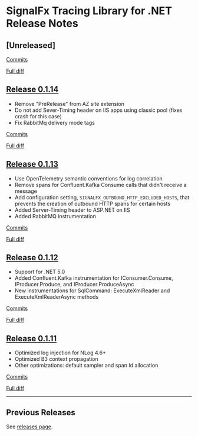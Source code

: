 # SignalFx Tracing Library for .NET Release Notes

## [Unreleased]


[Commits](https://github.com/signalfx/signalfx-dotnet-tracing/compare/v0.1.14...HEAD)

[Full diff](https://github.com/signalfx/signalfx-dotnet-tracing/compare/v0.1.14..HEAD)

## [Release 0.1.14](https://github.com/signalfx/signalfx-dotnet-tracing/releases/tag/v0.1.14)

- Remove "PreRelease" from AZ site extension
- Do not add Sever-Timing header on IIS apps using classic pool (fixes crash for this case)
- Fix RabbitMq delivery mode tags

[Commits](https://github.com/signalfx/signalfx-dotnet-tracing/compare/v0.1.13...HEAD)

[Full diff](https://github.com/signalfx/signalfx-dotnet-tracing/compare/v0.1.13..HEAD)

## [Release 0.1.13](https://github.com/signalfx/signalfx-dotnet-tracing/releases/tag/v0.1.13)

- Use OpenTelemetry semantic conventions for log correlation
- Remove spans for Confluent.Kafka Consume calls that didn't receive a message
- Add configuration setting, `SIGNALFX_OUTBOUND_HTTP_EXCLUDED_HOSTS`, that prevents the creation of outbound HTTP spans for certain hosts
- Added Server-Timing header to ASP.NET on IIS
- Added RabbitMQ instrumentation

[Commits](https://github.com/signalfx/signalfx-dotnet-tracing/compare/v0.1.13...v0.1.14)

[Full diff](https://github.com/signalfx/signalfx-dotnet-tracing/compare/v0.1.13..v0.1.14)

## [Release 0.1.12](https://github.com/signalfx/signalfx-dotnet-tracing/releases/tag/v0.1.12)

- Support for .NET 5.0
- Added Confluent.Kafka instrumentation for IConsumer.Consume, IProducer.Produce, and IProducer.ProduceAsync
- New instrumentations for SqlCommand: ExecuteXmlReader and ExecuteXmlReaderAsync methods

[Commits](https://github.com/signalfx/signalfx-dotnet-tracing/compare/v0.1.11...v0.1.12)

[Full diff](https://github.com/signalfx/signalfx-dotnet-tracing/compare/v0.1.11..v0.1.12)

## [Release 0.1.11](https://github.com/signalfx/signalfx-dotnet-tracing/releases/tag/v0.1.11)

- Optimized log injection for NLog 4.6+
- Optimized B3 context propagation
- Other optimizations: default sampler and span Id allocation

[Commits](https://github.com/signalfx/signalfx-dotnet-tracing/compare/v0.1.10...v0.1.11)

[Full diff](https://github.com/signalfx/signalfx-dotnet-tracing/compare/v0.1.10..v0.1.11)

---

## Previous Releases

See [releases page](https://github.com/signalfx/signalfx-dotnet-tracing/releases).